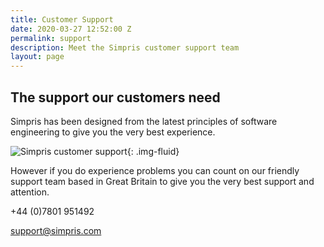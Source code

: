 ```yaml
---
title: Customer Support
date: 2020-03-27 12:52:00 Z
permalink: support
description: Meet the Simpris customer support team
layout: page
---
```


## The support our customers need

Simpris has been designed from the latest principles of software engineering to give you the very best experience.

![Simpris customer support](https://res.cloudinary.com/goodlycode/image/upload/v1585488009/simpris/support.png){: .img-fluid}

However if you do experience problems you can count on our friendly support team based in Great Britain to give you the very best support and attention.

+44 (0)7801 951492


support@simpris.com